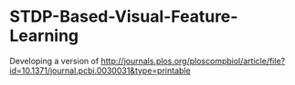 # STDP-Based-Visual-Feature-Learning

Developing a version of http://journals.plos.org/ploscompbiol/article/file?id=10.1371/journal.pcbi.0030031&type=printable

